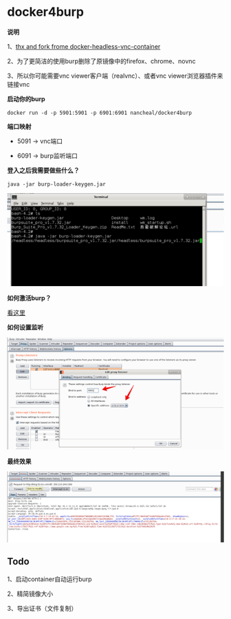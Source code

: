 # docker4burp
**说明**

1、[thx and fork frome docker-headless-vnc-container](https://github.com/ConSol/docker-headless-vnc-container)

2、为了更简洁的使用burp删除了原镜像中的firefox、chrome、novnc

3、所以你可能需要vnc viewer客户端（realvnc）、或者vnc viewer浏览器插件来链接vnc

**启动你的burp**

```shell
docker run -d -p 5901:5901 -p 6901:6901 nancheal/docker4burp
```

**端口映射**

- 5091 -> vnc端口

- 6091 -> burp监听端口

**登入之后我需要做些什么？**

```shell
java -jar burp-loader-keygen.jar
```

![start up burp-load](.pics/1.png)

**如何激活burp？**

[看这里](https://www.52pojie.cn/thread-691448-1-1.html)

**如何设置监听**

![set listener](.pics/2.png)

**最终效果**

![result](.pics/3.png)


## Todo

1、启动container自动运行burp

2、精简镜像大小

3、导出证书（文件复制）